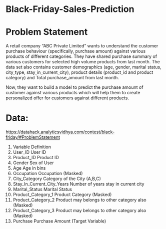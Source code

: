 # Black-Friday-Sales-Prediction

# Problem Statement
A retail company “ABC Private Limited” wants to understand the customer purchase behaviour (specifically, purchase amount) against various products of different categories. They have shared purchase summary of various customers for selected high volume products from last month.
The data set also contains customer demographics (age, gender, marital status, city_type, stay_in_current_city), product details (product_id and product category) and Total purchase_amount from last month.

Now, they want to build a model to predict the purchase amount of customer against various products which will help them to create personalized offer for customers against different products.

# Data:
https://datahack.analyticsvidhya.com/contest/black-friday/#ProblemStatement
1. Variable	Definition
2. User_ID	User ID
3. Product_ID	Product ID
4. Gender	Sex of User
5. Age	Age in bins
6. Occupation	Occupation (Masked)
7. City_Category	Category of the City (A,B,C)
8. Stay_In_Current_City_Years	Number of years stay in current city
9. Marital_Status	Marital Status
10. Product_Category_1	Product Category (Masked)
11. Product_Category_2	Product may belongs to other category also (Masked)
12. Product_Category_3	Product may belongs to other category also (Masked)
13. Purchase	Purchase Amount (Target Variable)


